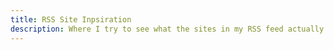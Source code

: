 ```yaml
---
title: RSS Site Inpsiration
description: Where I try to see what the sites in my RSS feed actually look like so I can get some inspiration for better web design.
---
```

